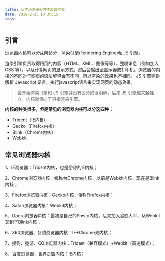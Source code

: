```yaml
---
title: 从主流浏览器内核及其代表
date: 2018-2-25 10:36:15
tags:
---
```


## 引言 ##

   浏览器内核可以分成两部分：渲染引擎(Rendering Engine)和 JS 引擎。<!-- more -->

   渲染引擎负责取得网页的内容（HTML、XML、图像等等）、整理讯息（例如加入 CSS 等），以及计算网页的显示方式，然后会输出至显示器或打印机。浏览器的内核的不同对于网页的语法解释会有不同，所以渲染的效果也不相同。
   JS 引擎则是解析 Javascript 语言，执行javascript语言来实现网页的动态效果。
    
    

> 最开始渲染引擎和 JS 引擎并没有区分的很明确，后来 JS 引擎越来越独立，内核就倾向于只指渲染引擎。

**内核的种类很多，但是常见的浏览器内核可以分这四种：**

 - Trident（IE内核）
 - Gecko（Firefox内核）
 - Blink（Chrome内核）
 - Webkit

## 常见浏览器内核 ##

1、IE浏览器：Trident内核，也是俗称的IE内核；

2、Chrome浏览器内核：统称为Chrome内核，以前是Webkit内核，现在是Blink内核；

3、Firefox浏览器内核：Gecko内核，俗称Firefox内核；

4、Safari浏览器内核：Webkit内核；

5、Opera浏览器内核：最初是自己的Presto内核，后来加入谷歌大军，从Webkit又到了Blink内核；

6、360浏览器、猎豹浏览器内核：IE+Chrome双内核；

7、搜狗、遨游、QQ浏览器内核：Trident（兼容模式）+Webkit（高速模式）；

8、百度浏览器、世界之窗内核：IE内核；



